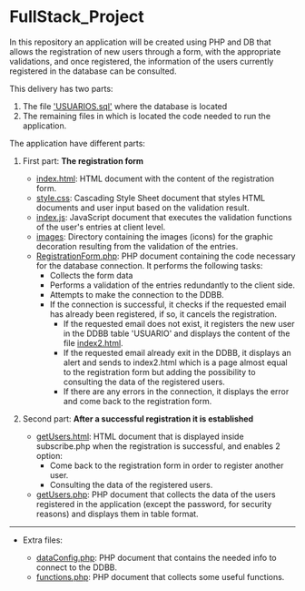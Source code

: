 # FullStack_Project

In this repository an application will be created using PHP and DB that allows the registration of new users through a form, with the appropriate validations, and once registered, the information of the users currently registered in the database can be consulted.

This delivery has two parts: 

1. The file ['USUARIOS.sql'](https://github.com/Cristina-Sa/FullStack_Project/USUARIOS.sql) where the database is located
2. The remaining files in which is located the code needed to run the application.

The application have different parts:

1. First part: **The registration form**

   - [index.html](https://github.com/Cristina-Sa/FullStack_Project/index.html): HTML document with the content of the registration form.
   - [style.css](https://github.com/Cristina-Sa/FullStack_Project/style.css): Cascading Style Sheet document that styles HTML documents and user input based on the validation result.
   - [index.js](https://github.com/Cristina-Sa/FullStack_Project/index.js): JavaScript document that executes the validation functions of the user's entries at client level.
   - [images](https://github.com/Cristina-Sa/FullStack_Project/images): Directory containing the images (icons) for the graphic decoration resulting from the validation of the entries.
   - [RegistrationForm.php](https://github.com/Cristina-Sa/FullStack_Project/RegistrationForm.php): PHP document containing the code necessary for the database connection. It performs the following tasks:
     - Collects the form data
     - Performs a validation of the entries redundantly to the client side.
     - Attempts to make the connection to the DDBB.
     - If the connection is successful, it checks if the requested email has already been registered, if so, it cancels the registration.
         - If the requested email does not exist, it registers the new user in the DDBB table 'USUARIO' and displays the content of the file [index2.html](https://github.com/Cristina-Sa/FullStack_Project/index2.html).
         - If the requested email already exit in the DDBB, it displays an alert and sends to index2.html which is a page almost equal to the registration form but adding the possibility to consulting the data of the registered users.
         - If there are any errors in the connection, it displays the error and come back to the registration form.
      
2. Second part: **After a successful registration it is established**

   - [getUsers.html](https://github.com/Cristina-Sa/FullStack_Project/getUsers.html): HTML document that is displayed inside subscribe.php when the registration is successful, and enables 2 option:
      - Come back to the registration form in order to register another user.
      - Consulting the data of the registered users.
   - [getUsers.php](https://github.com/Cristina-Sa/FullStack_Project/getUsers.php): PHP document that collects the data of the users registered in the application (except the password, for security reasons) and displays them in table format.

------
* Extra files:

  - [dataConfig.php](https://github.com/Cristina-Sa/FullStack_Project/dataConfig.php): PHP document that contains the needed info to connect to the DDBB.
  - [functions.php](https://github.com/Cristina-Sa/FullStack_Project/functions.php): PHP document that collects some useful functions.
 




